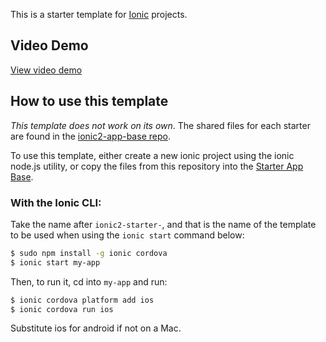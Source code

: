 This is a starter template for [Ionic](http://ionicframework.com/docs/) projects.


## Video Demo

[View video demo](https://www.dropbox.com/s/yxb1nobqqenqbo3/Oniva%20Example.mp4?dl=0)
## How to use this template

*This template does not work on its own*. The shared files for each starter are found in the [ionic2-app-base repo](https://github.com/ionic-team/ionic2-app-base).

To use this template, either create a new ionic project using the ionic node.js utility, or copy the files from this repository into the [Starter App Base](https://github.com/ionic-team/ionic2-app-base).

### With the Ionic CLI:

Take the name after `ionic2-starter-`, and that is the name of the template to be used when using the `ionic start` command below:

```bash
$ sudo npm install -g ionic cordova
$ ionic start my-app
```

Then, to run it, cd into `my-app` and run:

```bash
$ ionic cordova platform add ios
$ ionic cordova run ios
```

Substitute ios for android if not on a Mac.

